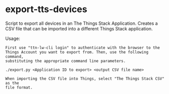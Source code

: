 # export-tts-devices
Script to export all devices in an The Things Stack Application. Creates a CSV file that can be imported into a different Things Stack application.

Usage:

    First use "ttn-lw-cli login" to authenticate with the browser to the 
    Things Account you want to export from. Then, use the following command, 
    substituting the appropriate command line parameters.

    ./export.py <Application ID to export> <output CSV file name>

    When importing the CSV file into Things, select "The Things Stack CSV" as the 
    file format.
